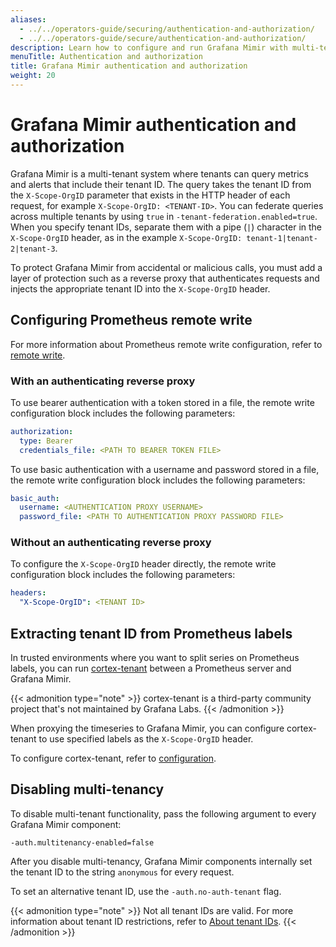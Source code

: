 ```yaml
---
aliases:
  - ../../operators-guide/securing/authentication-and-authorization/
  - ../../operators-guide/secure/authentication-and-authorization/
description: Learn how to configure and run Grafana Mimir with multi-tenancy.
menuTitle: Authentication and authorization
title: Grafana Mimir authentication and authorization
weight: 20
---
```


<!-- Note: This topic is mounted in the GEM documentation. Ensure that all updates are also applicable to GEM. -->

# Grafana Mimir authentication and authorization

Grafana Mimir is a multi-tenant system where tenants can query metrics and alerts that include their tenant ID.
The query takes the tenant ID from the `X-Scope-OrgID` parameter that exists in the HTTP header of each request, for example `X-Scope-OrgID: <TENANT-ID>`.
You can federate queries across multiple tenants by using `true` in `-tenant-federation.enabled=true`. When you specify tenant IDs, separate them with a pipe (`|`) character in the `X-Scope-OrgID` header, as in the example `X-Scope-OrgID: tenant-1|tenant-2|tenant-3`.

To protect Grafana Mimir from accidental or malicious calls, you must add a layer of protection such as a reverse proxy that authenticates requests and injects the appropriate tenant ID into the `X-Scope-OrgID` header.

## Configuring Prometheus remote write

For more information about Prometheus remote write configuration, refer to [remote write](https://prometheus.io/docs/prometheus/latest/configuration/configuration/#remote_write).

### With an authenticating reverse proxy

To use bearer authentication with a token stored in a file, the remote write configuration block includes the following parameters:

```yaml
authorization:
  type: Bearer
  credentials_file: <PATH TO BEARER TOKEN FILE>
```

To use basic authentication with a username and password stored in a file, the remote write configuration block includes the following parameters:

```yaml
basic_auth:
  username: <AUTHENTICATION PROXY USERNAME>
  password_file: <PATH TO AUTHENTICATION PROXY PASSWORD FILE>
```

### Without an authenticating reverse proxy

To configure the `X-Scope-OrgID` header directly, the remote write configuration block includes the following parameters:

```yaml
headers:
  "X-Scope-OrgID": <TENANT ID>
```

## Extracting tenant ID from Prometheus labels

In trusted environments where you want to split series on Prometheus labels, you can run [cortex-tenant](https://github.com/blind-oracle/cortex-tenant) between a Prometheus server and Grafana Mimir.

{{< admonition type="note" >}}
cortex-tenant is a third-party community project that's not maintained by Grafana Labs.
{{< /admonition >}}

When proxying the timeseries to Grafana Mimir, you can configure cortex-tenant to use specified labels as the `X-Scope-OrgID` header.

To configure cortex-tenant, refer to [configuration](https://github.com/blind-oracle/cortex-tenant#configuration).

## Disabling multi-tenancy

To disable multi-tenant functionality, pass the following argument to every Grafana Mimir component:

`-auth.multitenancy-enabled=false`

After you disable multi-tenancy, Grafana Mimir components internally set the tenant ID to the string `anonymous` for every request.

To set an alternative tenant ID, use the `-auth.no-auth-tenant` flag.

{{< admonition type="note" >}}
Not all tenant IDs are valid.
For more information about tenant ID restrictions, refer to [About tenant IDs](../../../configure/about-tenant-ids/).
{{< /admonition >}}
